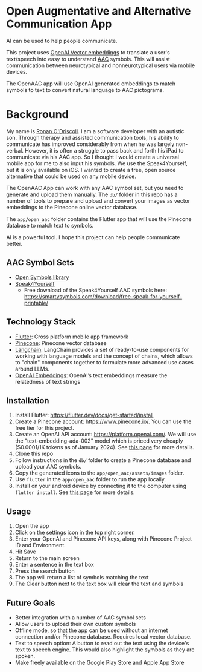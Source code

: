 # Open Augmentative and Alternative Communication App
AI can be used to help people communicate.

This project uses [OpenAI Vector embeddings](https://platform.openai.com/docs/guides/embeddings) to translate a user's text/speech into easy to understand [AAC](https://www.asha.org/public/speech/disorders/aac/) symbols. This will assist communication between neurotypical and nonneurotypical users via mobile devices.

The OpenAAC app will use OpenAI generated embeddings to match symbols to text to convert natural language to AAC pictograms.

# Background
My name is [Ronan O'Driscoll](https://ronanodriscoll.com/). I am a software developer with an autistic son. Through therapy and assisted communication tools, his ability to communicate has improved considerably from when he was largely non-verbal. However, it is often a struggle to pass back and forth his iPad to communicate via his AAC app. So I thought I would create a universal mobile app for me to also input his symbols. We use the Speak4Yourself, but it is only available on iOS. I wanted to create a free, open source alternative that could be used on any mobile device.

The OpenAAC App can work with any AAC symbol set, but you need to generate and upload them manually. The `db/` folder in this repo has a number of tools to prepare and upload and convert your images as vector embeddings to the Pinecone online vector database.

The `app/open_aac` folder contains the Flutter app that will use the Pinecone database to match text to symbols.

AI is a powerful tool. I hope this project can help people communicate better.

## AAC Symbol Sets 
 * [Open Symbols library](https://www.opensymbols.org/) 
 * [Speak4Yourself](https://speakforyourself.org/)
   * Free download of the Speak4Yourself AAC symbols here: https://smartysymbols.com/download/free-speak-for-yourself-printable/

## Technology Stack
 * [Flutter](https://flutter.dev/): Cross platform mobile app framework
 * [Pinecone](https://pub.dev/packages/pinecone): Pinecone vector database
 * [Langchain](https://pub.dev/packages/langchain): LangChain provides a set of ready-to-use components for working with language models and the concept of chains, which allows to "chain" components together to formulate more advanced use cases around LLMs.
 * [OpenAI Embeddings](https://platform.openai.com/docs/guides/embeddings): OpenAI’s text embeddings measure the relatedness of text strings

 ## Installation
  1. Install Flutter: https://flutter.dev/docs/get-started/install
  2. Create a Pinecone account: https://www.pinecone.io/. You can use the free tier for this project.
  3. Create an OpenAI API account: https://platform.openai.com/. We will use the "text-embedding-ada-002" model which is priced very cheaply ($0.0001/1K tokens as of January 2024). See [this page](https://openai.com/pricing#language-models) for more details.
  4. Clone this repo
  5. Follow instructions in the `db/` folder to create a Pinecone database and upload your AAC symbols.
  6. Copy the generated icons to the `app/open_aac/assets/images` folder.
  7. Use `flutter` in the `app/open_aac` folder to run the app locally.
  8. Install on your android device by connecting it to the computer using `flutter install`. See [this page](https://docs.flutter.dev/deployment/android#install-an-apk-on-a-device) for more details.

## Usage
  1. Open the app
  2. Click on the settings icon in the top right corner.
  3. Enter your OpenAI and Pinecone API keys, along with Pinecone Project ID and Environment.
  4. Hit Save
  5. Return to the main screen
  6. Enter a sentence in the text box
  7. Press the search button
  8. The app will return a list of symbols matching the text
  9. The Clear button next to the text box will clear the text and symbols

## Future Goals
 * Better integration with a number of AAC symbol sets
 * Allow users to upload their own custom symbols
 * Offline mode, so that the app can be used without an internet connection and/or Pinecone database. Requires local vector database.
 * Text to speech option: A button to read out the text using the device's text to speech engine. This would also highlight the symbols as they are spoken.
 * Make freely available on the Google Play Store and Apple App Store